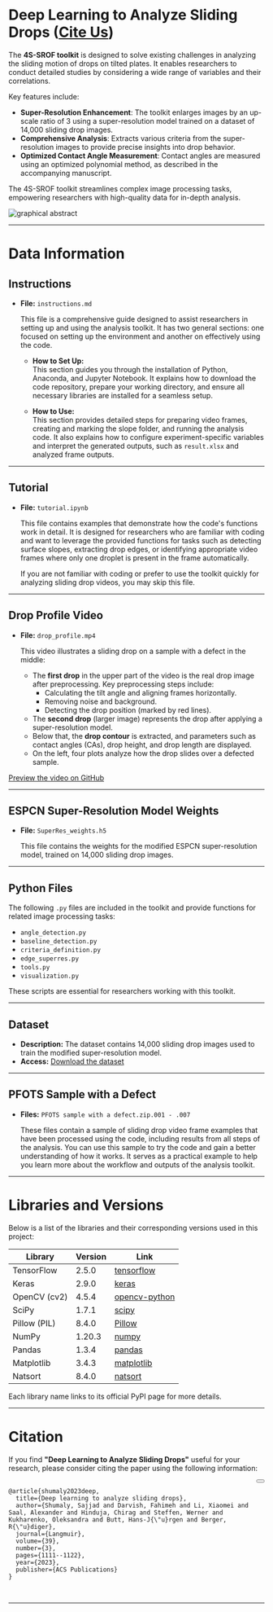 # Deep Learning to Analyze Sliding Drops ([Cite Us](#citation))

The **4S-SROF toolkit** is designed to solve existing challenges in analyzing the sliding motion of drops on tilted plates. It enables researchers to conduct detailed studies by considering a wide range of variables and their correlations.

Key features include:
- **Super-Resolution Enhancement**: The toolkit enlarges images by an up-scale ratio of 3 using a super-resolution model trained on a dataset of 14,000 sliding drop images.
- **Comprehensive Analysis**: Extracts various criteria from the super-resolution images to provide precise insights into drop behavior.
- **Optimized Contact Angle Measurement**: Contact angles are measured using an optimized polynomial method, as described in the accompanying manuscript.

The 4S-SROF toolkit streamlines complex image processing tasks, empowering researchers with high-quality data for in-depth analysis.

![graphical abstract](https://user-images.githubusercontent.com/57271994/194614949-8736973c-4df3-4449-9a21-bc2423405648.png)

---
# Data Information


## Instructions

- **File:** `instructions.md`  

    This file is a comprehensive guide designed to assist researchers in setting up and using the analysis toolkit. It has two general sections: one focused on setting up the environment and another on effectively using the code.

    - **How to Set Up:**  
      This section guides you through the installation of Python, Anaconda, and Jupyter Notebook. It explains how to download the code repository, prepare your working directory, and ensure all necessary libraries are installed for a seamless setup.  

    - **How to Use:**  
      This section provides detailed steps for preparing video frames, creating and marking the slope folder, and running the analysis code. It also explains how to configure experiment-specific variables and interpret the generated outputs, such as `result.xlsx` and analyzed frame outputs.
---

## Tutorial

- **File:** `tutorial.ipynb`  

    This file contains examples that demonstrate how the code's functions work in detail. It is designed for researchers who are familiar with coding and want to leverage the provided functions for tasks such as detecting surface slopes, extracting drop edges, or identifying appropriate video frames where only one droplet is present in the frame automatically.  

    If you are not familiar with coding or prefer to use the toolkit quickly for analyzing sliding drop videos, you may skip this file.

---

## Drop Profile Video

- **File:** `drop_profile.mp4`

    This video illustrates a sliding drop on a sample with a defect in the middle:

    - The **first drop** in the upper part of the video is the real drop image after preprocessing. Key preprocessing steps include:
      - Calculating the tilt angle and aligning frames horizontally.
      - Removing noise and background.
      - Detecting the drop position (marked by red lines).
    - The **second drop** (larger image) represents the drop after applying a super-resolution model.
    - Below that, the **drop contour** is extracted, and parameters such as contact angles (CAs), drop height, and drop length are displayed.
    - On the left, four plots analyze how the drop slides over a defected sample.

[Preview the video on GitHub](https://github.com/AK-Berger/4S-SROF/assets/57271994/4130c91c-193a-4bf9-b08d-e2df878f88bf)

---

## ESPCN Super-Resolution Model Weights

- **File:** `SuperRes_weights.h5`

    This file contains the weights for the modified ESPCN super-resolution model, trained on 14,000 sliding drop images.

---

## Python Files

The following `.py` files are included in the toolkit and provide functions for related image processing tasks:

- `angle_detection.py`
- `baseline_detection.py`
- `criteria_definition.py`
- `edge_superres.py`
- `tools.py`
- `visualization.py`

These scripts are essential for researchers working with this toolkit.

---

## Dataset

- **Description:** The dataset contains 14,000 sliding drop images used to train the modified super-resolution model.
- **Access:** [Download the dataset](https://www.kaggle.com/datasets/sajjdeus/4s-srof)

---

## PFOTS Sample with a Defect

- **Files:** `PFOTS sample with a defect.zip.001 - .007`  

    These files contain a sample of sliding drop video frame examples that have been processed using the code, including results from all steps of the analysis. You can use this sample to try the code and gain a better understanding of how it works. It serves as a practical example to help you learn more about the workflow and outputs of the analysis toolkit.

---
# Libraries and Versions

Below is a list of the libraries and their corresponding versions used in this project:

| Library      | Version | Link                                                 |
|--------------|---------|------------------------------------------------------|
| TensorFlow   | 2.5.0   | [tensorflow](https://pypi.org/project/tensorflow/)   |
| Keras        | 2.9.0   | [keras](https://pypi.org/project/keras/)             |
| OpenCV (cv2) | 4.5.4   | [opencv-python](https://pypi.org/project/opencv-python/) |
| SciPy        | 1.7.1   | [scipy](https://pypi.org/project/scipy/)             |
| Pillow (PIL) | 8.4.0   | [Pillow](https://pypi.org/project/Pillow/)           |
| NumPy        | 1.20.3  | [numpy](https://pypi.org/project/numpy/)             |
| Pandas       | 1.3.4   | [pandas](https://pypi.org/project/pandas/)           |
| Matplotlib   | 3.4.3   | [matplotlib](https://pypi.org/project/matplotlib/)   |
| Natsort      | 8.4.0   | [natsort](https://pypi.org/project/natsort/)         |

Each library name links to its official PyPI page for more details.


---
# Citation

If you find **"Deep Learning to Analyze Sliding Drops"** useful for your research, please consider citing the paper using the following information:

<div style="position: relative;">
  <pre>
    <code>
@article{shumaly2023deep,
  title={Deep learning to analyze sliding drops},
  author={Shumaly, Sajjad and Darvish, Fahimeh and Li, Xiaomei and Saal, Alexander and Hinduja, Chirag and Steffen, Werner and Kukharenko, Oleksandra and Butt, Hans-J{\"u}rgen and Berger, R{\"u}diger},
  journal={Langmuir},
  volume={39},
  number={3},
  pages={1111--1122},
  year={2023},
  publisher={ACS Publications}
}
    </code>
  </pre>
  <button onclick="copyText(this)" style="position: absolute; top: 0; right: 0;"></button>
</div>





---
